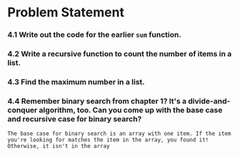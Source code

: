 # Problem Statement

### 4.1 Write out the code for the earlier `sum` function.

### 4.2 Write a recursive function to count the number of items in a list.

### 4.3 Find the maximum number in a list.

### 4.4 Remember binary search from chapter 1? It's a divide-and-conquer algorithm, too. Can you come up with the base case and recursive case for binary search?

`The base case for binary search is an array with one item. If the item you're looking for matches the item in the array, you found it! Otherwise, it isn't in the array`
